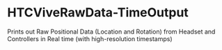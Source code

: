 # HTCViveRawData-TimeOutput
Prints out Raw Positional Data (Location and Rotation) from Headset and Controllers in Real time (with high-resolution timestamps)
